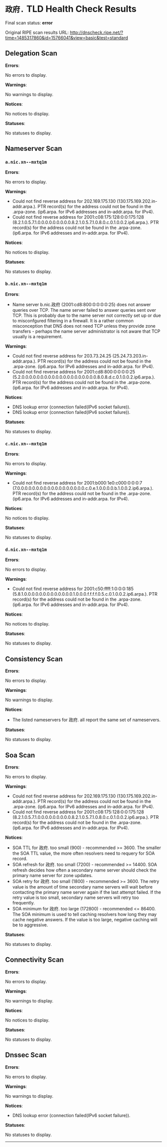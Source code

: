 # `政府.` TLD Health Check Results

Final scan status: **error** 

Original RIPE scan results URL: http://dnscheck.ripe.net/?time=1485317860&id=15766041&view=basic&test=standard

## Delegation Scan

**Errors**:

No errors to display.

**Warnings**:

No warnings to display.

**Notices**:

No notices to display.

**Statuses**:

No statuses to display.

## Nameserver Scan

### `a.nic.xn--mxtq1m`

**Errors**:

No errors to display.

**Warnings**:

* Could not find reverse address for 202.169.175.130 (130.175.169.202.in-addr.arpa.). PTR record(s) for the address could not be found in the .arpa-zone. (ip6.arpa. for IPv6 addresses and in-addr.arpa. for IPv4).
* Could not find reverse address for 2001:c08:175:128:0:0:175:128 (8.2.1.0.5.7.1.0.0.0.0.0.0.0.0.0.8.2.1.0.5.7.1.0.8.0.c.0.1.0.0.2.ip6.arpa.). PTR record(s) for the address could not be found in the .arpa-zone. (ip6.arpa. for IPv6 addresses and in-addr.arpa. for IPv4).

**Notices**:

No notices to display.

**Statuses**:

No statuses to display.

### `b.nic.xn--mxtq1m`

**Errors**:

* Name server b.nic.政府 (2001:cd8:800:0:0:0:0:25) does not answer queries over TCP. The name server failed to answer queries sent over TCP.  This is probably due to the name server not correctly set up or due to misconfgured filtering in a firewall. It is a rather common misconception that DNS does not need TCP unless they provide zone transfers - perhaps the name server administrator is not aware that TCP usually is a requirement.

**Warnings**:

* Could not find reverse address for 203.73.24.25 (25.24.73.203.in-addr.arpa.). PTR record(s) for the address could not be found in the .arpa-zone. (ip6.arpa. for IPv6 addresses and in-addr.arpa. for IPv4).
* Could not find reverse address for 2001:cd8:800:0:0:0:0:25 (5.2.0.0.0.0.0.0.0.0.0.0.0.0.0.0.0.0.0.0.0.0.8.0.8.d.c.0.1.0.0.2.ip6.arpa.). PTR record(s) for the address could not be found in the .arpa-zone. (ip6.arpa. for IPv6 addresses and in-addr.arpa. for IPv4).

**Notices**:

* DNS lookup error (connection failed(IPv6 socket failure)).
* DNS lookup error (connection failed(IPv6 socket failure)).

**Statuses**:

No statuses to display.

### `c.nic.xn--mxtq1m`

**Errors**:

No errors to display.

**Warnings**:

* Could not find reverse address for 2001:b000:1e0:c000:0:0:0:7 (7.0.0.0.0.0.0.0.0.0.0.0.0.0.0.0.0.0.0.c.0.e.1.0.0.0.0.b.1.0.0.2.ip6.arpa.). PTR record(s) for the address could not be found in the .arpa-zone. (ip6.arpa. for IPv6 addresses and in-addr.arpa. for IPv4).

**Notices**:

No notices to display.

**Statuses**:

No statuses to display.

### `d.nic.xn--mxtq1m`

**Errors**:

No errors to display.

**Warnings**:

* Could not find reverse address for 2001:c50:ffff:1:0:0:0:185 (5.8.1.0.0.0.0.0.0.0.0.0.0.0.0.0.1.0.0.0.f.f.f.f.0.5.c.0.1.0.0.2.ip6.arpa.). PTR record(s) for the address could not be found in the .arpa-zone. (ip6.arpa. for IPv6 addresses and in-addr.arpa. for IPv4).

**Notices**:

No notices to display.

**Statuses**:

No statuses to display.

## Consistency Scan

**Errors**:

No errors to display.

**Warnings**:

No warnings to display.

**Notices**:

* The listed nameservers for 政府. all report the same set of nameservers.

**Statuses**:

No statuses to display.

## Soa Scan

**Errors**:

No errors to display.

**Warnings**:

* Could not find reverse address for 202.169.175.130 (130.175.169.202.in-addr.arpa.). PTR record(s) for the address could not be found in the .arpa-zone. (ip6.arpa. for IPv6 addresses and in-addr.arpa. for IPv4).
* Could not find reverse address for 2001:c08:175:128:0:0:175:128 (8.2.1.0.5.7.1.0.0.0.0.0.0.0.0.0.8.2.1.0.5.7.1.0.8.0.c.0.1.0.0.2.ip6.arpa.). PTR record(s) for the address could not be found in the .arpa-zone. (ip6.arpa. for IPv6 addresses and in-addr.arpa. for IPv4).

**Notices**:

* SOA TTL for 政府. too small (900) - recommended >= 3600. The smaller the SOA TTL value, the more often resolvers need to requery for SOA record.
* SOA refresh for 政府. too small (7200) - recommended >= 14400. SOA refresh decides how often a secondary name server should check the primary name server for zone updates.
* SOA retry for 政府. too small (1800) - recommended >= 3600. The retry value is the amount of time secondary name servers will wait before contacting the primary name server again if the last attempt failed. If the retry value is too small, secondary name servers will retry too frequently.
* SOA minimum for 政府. too large (172800) - recommended <= 86400. The SOA minimum is used to tell caching resolvers how long they may cache negative answers. If the value is too large, negative caching will be to aggressive.

**Statuses**:

No statuses to display.

## Connectivity Scan

**Errors**:

No errors to display.

**Warnings**:

No warnings to display.

**Notices**:

No notices to display.

**Statuses**:

No statuses to display.

## Dnssec Scan

**Errors**:

No errors to display.

**Warnings**:

No warnings to display.

**Notices**:

* DNS lookup error (connection failed(IPv6 socket failure)).

**Statuses**:

No statuses to display.


---
